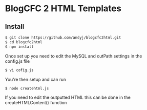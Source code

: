 # BlogCFC 2 HTML Templates

## Install

```bash
$ git clone https://github.com/andyj/blogcfc2html.git
$ cd blogcfc2html
$ npm install
```

Once set up you need to edit the MySQL and outPath settings in the config.js file

```bash
$ vi cofig.js
```

You're then setup and can run
```bash
$ node createhtml.js
```


If you need to edit the outputted HTML this can be done in the createHTMLContent() function

